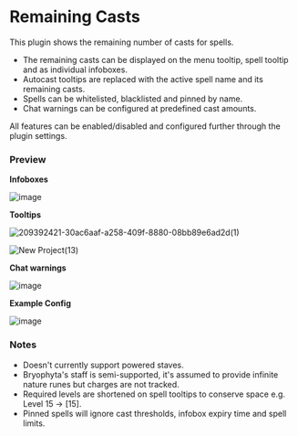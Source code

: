 # Remaining Casts

This plugin shows the remaining number of casts for spells.

- The remaining casts can be displayed on the menu tooltip, spell tooltip and as individual infoboxes.
- Autocast tooltips are replaced with the active spell name and its remaining casts.
- Spells can be whitelisted, blacklisted and pinned by name.
- Chat warnings can be configured at predefined cast amounts.

All features can be enabled/disabled and configured further through the plugin settings.

### Preview
**Infoboxes**

![image](https://user-images.githubusercontent.com/109300410/209392220-2aed7f2a-31f0-4df3-a7f6-fa35dd73eb69.png)

**Tooltips**

![209392421-30ac6aaf-a258-409f-8880-08bb89e6ad2d(1)](https://user-images.githubusercontent.com/109300410/211619488-bcbd48b3-3f31-4df3-a9e4-7472c35f2fec.png)

![New Project(13)](https://user-images.githubusercontent.com/109300410/211358769-ebcff5f8-2420-48f8-9811-7ab9fb5da6b8.png)

**Chat warnings**

![image](https://user-images.githubusercontent.com/109300410/210402957-6d38737e-5601-45fd-8703-44d49ec7e562.png)

**Example Config**

![image](https://user-images.githubusercontent.com/109300410/210403131-0a086b35-0c25-4e4a-9f76-e630e347d56a.png)

### Notes

- Doesn't currently support powered staves.
- Bryophyta's staff is semi-supported, it's assumed to provide infinite nature runes but charges are not tracked.
- Required levels are shortened on spell tooltips to conserve space e.g. Level 15 -> [15].
- Pinned spells will ignore cast thresholds, infobox expiry time and spell limits.
